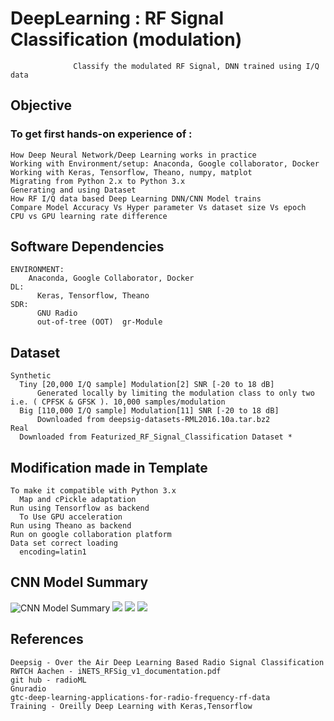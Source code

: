 # DeepLearning : RF Signal Classification (modulation)
                  Classify the modulated RF Signal, DNN trained using I/Q data
                  
## Objective 

### To get first hands-on experience of :
	How Deep Neural Network/Deep Learning works in practice
	Working with Environment/setup: Anaconda, Google collaborator, Docker
	Working with Keras, Tensorflow, Theano, numpy, matplot
	Migrating from Python 2.x to Python 3.x
	Generating and using Dataset
	How RF I/Q data based Deep Learning DNN/CNN Model trains 
	Compare Model Accuracy Vs Hyper parameter Vs dataset size Vs epoch 
	CPU vs GPU learning rate difference

## Software Dependencies
    ENVIRONMENT: 
      	Anaconda, Google Collaborator, Docker
    DL:
	      Keras, Tensorflow, Theano 
    SDR: 
	      GNU Radio 
	      out-of-tree (OOT)  gr-Module

## Dataset
    Synthetic
      Tiny [20,000 I/Q sample] Modulation[2] SNR [-20 to 18 dB] 
	      Generated locally by limiting the modulation class to only two i.e. ( CPFSK & GFSK ). 10,000 samples/modulation
      Big [110,000 I/Q sample] Modulation[11] SNR [-20 to 18 dB] 
	      Downloaded from deepsig-datasets-RML2016.10a.tar.bz2
    Real
  	  Downloaded from Featurized_RF_Signal_Classification Dataset *
## Modification made in Template
    To make it compatible with Python 3.x
      Map and cPickle adaptation
    Run using Tensorflow as backend
      To Use GPU acceleration
    Run using Theano as backend
    Run on google collaboration platform
    Data set correct loading  
      encoding=latin1
## CNN Model Summary
![ CNN Model Summary ](https://github.com/jayeshpatel8/DeepLearning/blob/master/RF/Image/model.png)
![](https://github.com/jayeshpatel8/DeepLearning/blob/master/RF/Image/Slide6.JPG)
![](https://github.com/jayeshpatel8/DeepLearning/blob/master/RF/Image/Slide7.JPG)
![](https://github.com/jayeshpatel8/DeepLearning/blob/master/RF/Image/Slide8.JPG)
## References
    Deepsig - Over the Air Deep Learning Based Radio Signal Classification
    RWTCH Aachen - iNETS_RFSig_v1_documentation.pdf
    git hub - radioML
    Gnuradio
    gtc-deep-learning-applications-for-radio-frequency-rf-data
    Training - Oreilly Deep Learning with Keras,Tensorflow 
